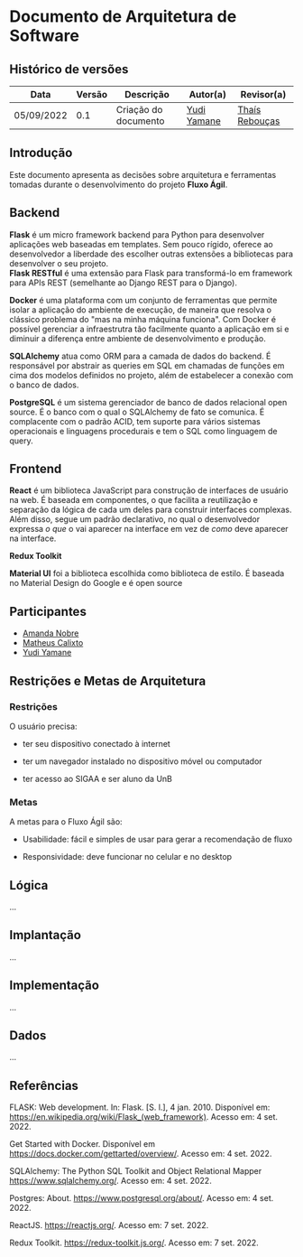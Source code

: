 # Documento de Arquitetura de Software

## Histórico de versões
| Data       | Versão | Descrição            | Autor(a)                                    | Revisor(a)                                    |
| ---------- | ------ | -------------------- | ------------------------------------------- | --------------------------------------------- |
| 05/09/2022 | 0.1    | Criação do documento | [Yudi Yamane](https://github.com/yudi-azvd) | [Thaís Rebouças](https://github.com/Thais-ra) |

## Introdução

Este documento apresenta as decisões sobre arquitetura e ferramentas tomadas durante o 
desenvolvimento do projeto **Fluxo Ágil**.

## Backend

**Flask**  é um micro framework backend para Python para desenvolver aplicações
web baseadas em templates. Sem pouco rígido, oferece ao desenvolvedor a liberdade
des escolher outras extensões a bibliotecas para desenvolver o seu projeto.  
**Flask RESTful** é uma extensão para Flask para transformá-lo em framework para
APIs REST (semelhante ao Django REST para o Django).

**Docker** é uma plataforma com um conjunto de ferramentas que permite isolar a
aplicação do ambiente de execução, de maneira que resolva o clássico problema do
"mas na minha máquina funciona". Com Docker é possível gerenciar a infraestrutra
tão facilmente quanto a aplicação em si e diminuir a diferença entre ambiente
de desenvolvimento e produção. 

**SQLAlchemy** atua como ORM para a camada de dados do backend. É responsável 
por abstrair as queries em SQL em chamadas de funções em cima dos modelos 
definidos no projeto, além de estabelecer a conexão com o banco de dados. 

**PostgreSQL** é um sistema gerenciador de banco de dados relacional open 
source. É o banco com o qual o SQLAlchemy de fato se comunica. É complacente com 
o padrão ACID, tem suporte para vários sistemas operacionais e linguagens 
procedurais e tem o SQL como linguagem de query.


## Frontend
 
**React** é um biblioteca JavaScript para construção de interfaces de usuário na 
web.
É baseada em componentes, o que facilita a reutilização e separação da lógica
de cada um deles para construir interfaces complexas. Além disso, segue um padrão declarativo, no qual o desenvolvedor
expressa _o que_ o vai aparecer na interface em vez de _como_ deve aparecer na 
interface.

**Redux Toolkit**

**Material UI** foi a biblioteca escolhida como biblioteca de estilo. É baseada
no Material Design do Google e é open source


## Participantes

- [Amanda Nobre](https://github.com/AmandaNbr)
- [Matheus Calixto](https://github.com/matheuscvp)
- [Yudi Yamane](https://github.com/yudi-azvd)

## Restrições e Metas de Arquitetura

### Restrições
O usuário precisa:

- ter seu dispositivo conectado à internet

- ter um navegador instalado no dispositivo móvel ou computador

- ter acesso ao SIGAA e ser aluno da UnB


### Metas

A metas para o Fluxo Ágil são:

- Usabilidade: fácil e simples de usar para gerar a recomendação de fluxo

- Responsividade: deve funcionar no celular e no desktop


## Lógica
...

## Implantação
...

## Implementação
...

## Dados
...


## Referências

<!-- https://referenciabibliografica.net/a/pt-br/ref/abnt -->

FLASK: Web development. In: Flask. [S. l.], 4 jan. 2010. Disponível em: https://en.wikipedia.org/wiki/Flask_(web_framework). Acesso em: 4 set. 2022.

Get Started with Docker. Disponível em 
https://docs.docker.com/gettarted/overview/. Acesso em: 4 set. 2022.

SQLAlchemy: The Python SQL Toolkit and Object Relational Mapper
https://www.sqlalchemy.org/. Acesso em: 4 set. 2022.

Postgres: About. https://www.postgresql.org/about/. Acesso em: 4 set. 2022.

ReactJS. https://reactjs.org/. Acesso em: 7 set. 2022.

Redux Toolkit. https://redux-toolkit.js.org/. Acesso em: 7 set. 2022.
